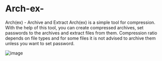 # Arch-ex-
Arch(ex) - Archive and Extract
Arch(ex) is a simple tool for compression.
With the help of this tool, you can create compressed archives, set passwords to the archives and extract files from them.
Compression ratio depends on file types and for some files it is not advised to archive them unless you want to set password.

![image](https://user-images.githubusercontent.com/96080148/148140681-f2f0c04f-385d-4b34-855b-d12b1fa33cba.png)
